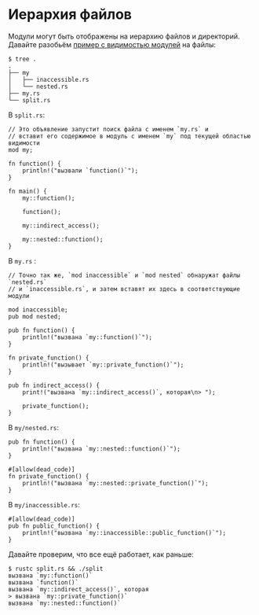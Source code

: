 # Иерархия файлов

Модули могут быть отображены на иерархию файлов и директорий. Давайте разобьём [пример с видимостью модулей](mod/visibility.html) на файлы:

```shell
$ tree .
.
├── my
│   ├── inaccessible.rs
│   └── nested.rs
├── my.rs
└── split.rs
```

В `split.rs`:

```rust,ignore
// Это объявление запустит поиск файла с именем `my.rs` и
// вставит его содержимое в модуль с именем `my` под текущей областью видимости
mod my;

fn function() {
    println!("вызвали `function()`");
}

fn main() {
    my::function();

    function();

    my::indirect_access();

    my::nested::function();
}

```

В `my.rs` :

```rust,ignore
// Точно так же, `mod inaccessible` и `mod nested` обнаружат файлы `nested.rs`
// и `inaccessible.rs`, и затем вставят их здесь в соответствующие модули

mod inaccessible;
pub mod nested;

pub fn function() {
    println!("вызвана `my::function()`");
}

fn private_function() {
    println!("вызывает `my::private_function()`");
}

pub fn indirect_access() {
    print!("вызвана `my::indirect_access()`, которая\n> ");

    private_function();
}
```

В `my/nested.rs`:

```rust,ignore
pub fn function() {
    println!("вызвана `my::nested::function()`");
}

#[allow(dead_code)]
fn private_function() {
    println!("вызвана `my::nested::private_function()`");
}
```

В `my/inaccessible.rs`:

```rust,ignore
#[allow(dead_code)]
pub fn public_function() {
    println!("вызвана `my::inaccessible::public_function()`");
}
```

Давайте проверим, что все ещё работает, как раньше:

```shell
$ rustc split.rs && ./split
вызвана `my::function()`
вызвана `function()`
вызвана `my::indirect_access()`, которая
> вызвана `my::private_function()`
вызвана `my::nested::function()`
```


